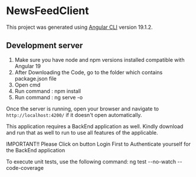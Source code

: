 # NewsFeedClient

This project was generated using [Angular CLI](https://github.com/angular/angular-cli) version 19.1.2.

## Development server
1. Make sure you have node and npm versions installed compatible with Angular 19
2. After Downloading the Code, go to the folder which contains package.json file
3. Open cmd
4. Run command : npm install
5. Run command : ng serve -o

Once the server is running, open your browser and navigate to `http://localhost:4200/` if it doesn't open automatically.

This application requires a BackEnd application as well. Kindly download and run that as well to run to use all features of the applicable.

IMPORTANT!! Please Click on button Login First to Authenticate yourself for the BackEnd application

To execute unit tests, use the following command:
ng test --no-watch --code-coverage
